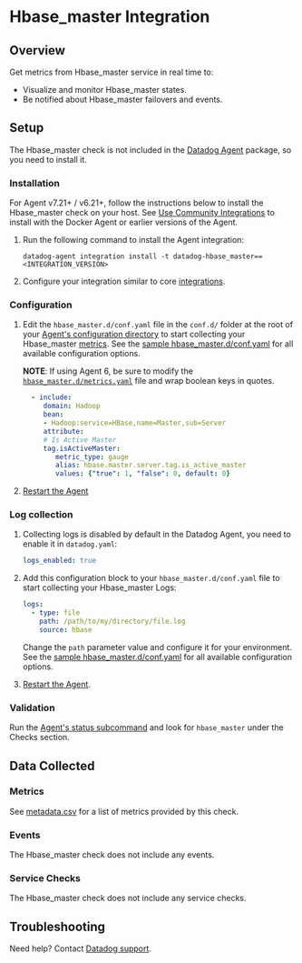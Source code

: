 # Hbase_master Integration

## Overview

Get metrics from Hbase_master service in real time to:

- Visualize and monitor Hbase_master states.
- Be notified about Hbase_master failovers and events.

## Setup

The Hbase_master check is not included in the [Datadog Agent][2] package, so you need to install it.

### Installation

For Agent v7.21+ / v6.21+, follow the instructions below to install the Hbase_master check on your host. See [Use Community Integrations][3] to install with the Docker Agent or earlier versions of the Agent.

1. Run the following command to install the Agent integration:

   ```shell
   datadog-agent integration install -t datadog-hbase_master==<INTEGRATION_VERSION>
   ```

2. Configure your integration similar to core [integrations][4].

### Configuration

1. Edit the `hbase_master.d/conf.yaml` file in the `conf.d/` folder at the root of your [Agent's configuration directory][6] to start collecting your Hbase_master [metrics](#metrics). See the [sample hbase_master.d/conf.yaml][7] for all available configuration options.

    **NOTE**: If using Agent 6, be sure to modify the [`hbase_master.d/metrics.yaml`][12] file and wrap boolean keys in quotes.
    
    ```yaml
      - include:
         domain: Hadoop
         bean:
         - Hadoop:service=HBase,name=Master,sub=Server
         attribute:
         # Is Active Master
         tag.isActiveMaster:
            metric_type: gauge
            alias: hbase.master.server.tag.is_active_master
            values: {"true": 1, "false": 0, default: 0}
    ```

2. [Restart the Agent][8]

### Log collection

1. Collecting logs is disabled by default in the Datadog Agent, you need to enable it in `datadog.yaml`:

   ```yaml
   logs_enabled: true
   ```

2. Add this configuration block to your `hbase_master.d/conf.yaml` file to start collecting your Hbase_master Logs:

   ```yaml
   logs:
     - type: file
       path: /path/to/my/directory/file.log
       source: hbase
   ```

   Change the `path` parameter value and configure it for your environment.
   See the [sample hbase_master.d/conf.yaml][9] for all available configuration options.

3. [Restart the Agent][8].

### Validation

Run the [Agent's status subcommand][9] and look for `hbase_master` under the Checks section.

## Data Collected

### Metrics

See [metadata.csv][10] for a list of metrics provided by this check.

### Events

The Hbase_master check does not include any events.

### Service Checks

The Hbase_master check does not include any service checks.

## Troubleshooting

Need help? Contact [Datadog support][11].

[2]: https://app.datadoghq.com/account/settings#agent
[3]: https://docs.datadoghq.com/agent/guide/use-community-integrations/
[4]: https://docs.datadoghq.com/getting_started/integrations/
[6]: https://docs.datadoghq.com/agent/guide/agent-configuration-files/#agent-configuration-directory
[7]: https://github.com/DataDog/integrations-extras/blob/master/hbase_master/datadog_checks/hbase_master/data/conf.yaml.example
[8]: https://docs.datadoghq.com/agent/guide/agent-commands/#start-stop-and-restart-the-agent
[9]: https://docs.datadoghq.com/agent/guide/agent-commands/#service-status
[10]: https://github.com/DataDog/integrations-extras/blob/master/hbase_master/metadata.csv
[11]: http://docs.datadoghq.com/help
[12]: https://github.com/DataDog/integrations-extras/blob/master/hbase_master/datadog_checks/hbase_master/data/metrics.yaml
